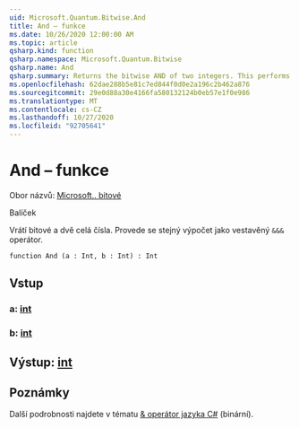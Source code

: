 ```yaml
---
uid: Microsoft.Quantum.Bitwise.And
title: And – funkce
ms.date: 10/26/2020 12:00:00 AM
ms.topic: article
qsharp.kind: function
qsharp.namespace: Microsoft.Quantum.Bitwise
qsharp.name: And
qsharp.summary: Returns the bitwise AND of two integers. This performs the same computation as the built-in `&&&` operator.
ms.openlocfilehash: 62dae288b5e81c7ed844f0d0e2a196c2b462a876
ms.sourcegitcommit: 29e0d88a30e4166fa580132124b0eb57e1f0e986
ms.translationtype: MT
ms.contentlocale: cs-CZ
ms.lasthandoff: 10/27/2020
ms.locfileid: "92705641"
---
```

# <a name="and-function"></a>And – funkce

Obor názvů: [Microsoft.. bitové](xref:Microsoft.Quantum.Bitwise)

Balíček [](https://nuget.org/packages/)


Vrátí bitové a dvě celá čísla.
Provede se stejný výpočet jako vestavěný `&&&` operátor.

```qsharp
function And (a : Int, b : Int) : Int
```


## <a name="input"></a>Vstup

### <a name="a--int"></a>a: [int](xref:microsoft.quantum.lang-ref.int)




### <a name="b--int"></a>b: [int](xref:microsoft.quantum.lang-ref.int)





## <a name="output--int"></a>Výstup: [int](xref:microsoft.quantum.lang-ref.int)



## <a name="remarks"></a>Poznámky

Další podrobnosti najdete v tématu [ &amp; operátor jazyka C#](https://docs.microsoft.com/dotnet/csharp/language-reference/operators/and-operator) (binární).